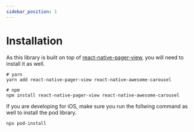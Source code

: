 ```yaml
---
sidebar_position: 1
---
```


# Installation
As this library is built on top of [react-native-pager-view](https://github.com/callstack/react-native-pager-view), you will need to install it as well. 

```shell
# yarn
yarn add react-native-pager-view react-native-awesome-carousel

# npm
npm install react-native-pager-view react-native-awesome-carousel
```

If you are developing for iOS, make sure you run the follwing command as well to install the pod library.

```shell
npx pod-install
```